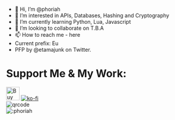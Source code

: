 - 👋 Hi, I’m @phoriah
- 👀 I’m interested in APIs, Databases, Hashing and Cryptography
- 🌱 I’m currently learning Python, Lua, Javascript
- 💞️ I’m looking to collaborate on T.B.A
- 📫 How to reach me - here
- Current prefix: Eu
- PFP by @etamajunk on Twitter.
# Support Me & My Work:
<a href='https://ko-fi.com/M4M1JNH5G' target='_blank'><img height='36' style='border:0px;height:36px;' src='https://storage.ko-fi.com/cdn/kofi2.png?v=3' border='0' alt='Buy Me a Coffee at ko-fi.com' /></a>
[![ko-fi](https://ko-fi.com/img/githubbutton_sm.svg)](https://ko-fi.com/M4M1JNH5G)
<br />
![qrcode](https://user-images.githubusercontent.com/95628489/231759262-25661006-b7ca-4967-a79d-2b465cd9575a.png)
<br />
![:phoriah](https://count.getloli.com/get/@:phoriah?theme=asoul)
<!---
phoriah/phoriah is a ✨ special ✨ repository because its `README.md` (this file) appears on your GitHub profile.
You can click the Preview link to take a look at your changes.
--->
